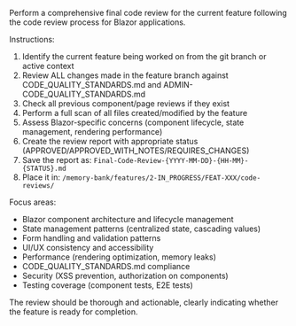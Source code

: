 Perform a comprehensive final code review for the current feature following the code review process for Blazor applications.

Instructions:
1. Identify the current feature being worked on from the git branch or active context
2. Review ALL changes made in the feature branch against CODE_QUALITY_STANDARDS.md and ADMIN-CODE_QUALITY_STANDARDS.md
3. Check all previous component/page reviews if they exist
4. Perform a full scan of all files created/modified by the feature
5. Assess Blazor-specific concerns (component lifecycle, state management, rendering performance)
6. Create the review report with appropriate status (APPROVED/APPROVED_WITH_NOTES/REQUIRES_CHANGES)
7. Save the report as: `Final-Code-Review-{YYYY-MM-DD}-{HH-MM}-{STATUS}.md`
8. Place it in: `/memory-bank/features/2-IN_PROGRESS/FEAT-XXX/code-reviews/`

Focus areas:
- Blazor component architecture and lifecycle management
- State management patterns (centralized state, cascading values)
- Form handling and validation patterns
- UI/UX consistency and accessibility
- Performance (rendering optimization, memory leaks)
- CODE_QUALITY_STANDARDS.md compliance
- Security (XSS prevention, authorization on components)
- Testing coverage (component tests, E2E tests)

The review should be thorough and actionable, clearly indicating whether the feature is ready for completion.